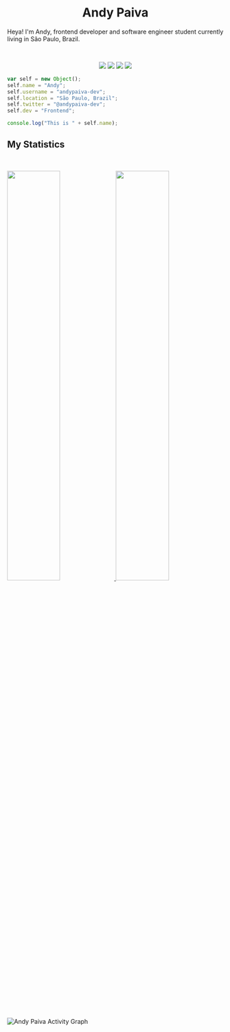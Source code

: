 <h1 align="center">
  <b>Andy Paiva</b>
</h1>

Heya! I'm Andy, frontend developer and software engineer student currently living in São Paulo, Brazil.

<br>

<p>
<div align="center">
  <img src="https://img.shields.io/badge/-HTML-c58545?style=for-the-badge&logo=html5&logoColor=c58545&labelColor=282828">
  <img src="https://img.shields.io/badge/-CSS-d1a01f?style=for-the-badge&logo=css3&logoColor=d1a01f&labelColor=282828">
  <img src="https://img.shields.io/badge/-Javascript-c58545?style=for-the-badge&logo=javascript&logoColor=c58545&labelColor=282828">
  <img src="https://img.shields.io/badge/-ReactJs-d1a01f?style=for-the-badge&logo=react&logoColor=d1a01f&labelColor=282828">
</div>
</p>

```javascript
var self = new Object();
self.name = "Andy";
self.username = "andypaiva-dev";
self.location = "São Paulo, Brazil";
self.twitter = "@andypaiva-dev";
self.dev = "Frontend";

console.log("This is " + self.name);
```

## My Statistics

<br/>
<p align="left">
  <a href="https://github.com/andypaiva-dev">
  <img width="49.5%" src="https://github-readme-stats.vercel.app/api?username=andypaiva-dev&show_icons=true&theme=gruvbox&hide_border=true" />
    <img width="49.5%" src="https://github-readme-streak-stats.herokuapp.com/?user=andypaiva-dev&theme=gruvbox&hide_border=true" />
  </a>
</p>
<br>

![Andy Paiva Activity Graph](https://activity-graph.herokuapp.com/graph?username=andypaiva-dev&custom_title=Andy%20Paiva%20Contribution%20Graph&theme=gruvbox&bg_color=282828&hide_border=true&line=d1a01f&point=c58545)




<!---
andypaiva-dev/andypaiva-dev is a ✨ special ✨ repository because its `README.md` (this file) appears on your GitHub profile.
You can click the Preview link to take a look at your changes.
--->
